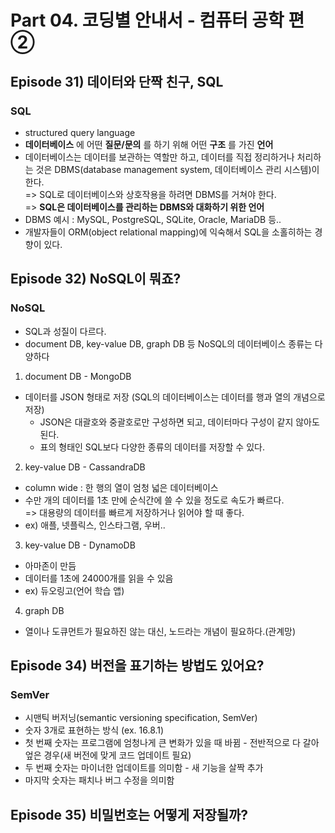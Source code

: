 # Part 04. 코딩별 안내서 - 컴퓨터 공학 편 ②

## Episode 31) 데이터와 단짝 친구, SQL
### SQL
- structured query language 
- **데이터베이스** 에 어떤 **질문/문의** 를 하기 위해 어떤 **구조** 를 가진 **언어**
- 데이터베이스는 데이터를 보관하는 역할만 하고, 데이터를 직접 정리하거나 처리하는 것은 DBMS(database management system, 데이터베이스 관리 시스템)이 한다.  
=> SQL로 데이터베이스와 상호작용을 하려면 DBMS를 거쳐야 한다.  
=> **SQL은 데이터베이스를 관리하는 DBMS와 대화하기 위한 언어**
- DBMS 예시 : MySQL, PostgreSQL, SQLite, Oracle, MariaDB 등..
- 개발자들이 ORM(object relational mapping)에 익숙해서 SQL을 소홀히하는 경향이 있다.

## Episode 32) NoSQL이 뭐죠?
### NoSQL
- SQL과 성질이 다르다.
- document DB, key-value DB, graph DB 등 NoSQL의 데이터베이스 종류는 다양하다

1. document DB - MongoDB
- 데이터를 JSON 형태로 저장 (SQL의 데이터베이스는 데이터를 행과 열의 개념으로 저장)
    - JSON은 대괄호와 중괄호로만 구성하면 되고, 데이터마다 구성이 같지 않아도 된다.
    - 표의 형태인 SQL보다 다양한 종류의 데이터를 저장할 수 있다.

2. key-value DB - CassandraDB
- column wide : 한 행의 열이 엄청 넓은 데이터베이스
- 수만 개의 데이터를 1초 만에 순식간에 쓸 수 있을 정도로 속도가 빠르다.  
=> 대용량의 데이터를 빠르게 저장하거나 읽어야 할 때 좋다.
- ex) 애플, 넷플릭스, 인스타그램, 우버..

3. key-value DB - DynamoDB
- 아마존이 만듬
- 데이터를 1초에 24000개를 읽을 수 있음
- ex) 듀오링고(언어 학습 앱)

4. graph DB
- 열이나 도큐먼트가 필요하진 않는 대신, 노드라는 개념이 필요하다.(관계망)

## Episode 34) 버전을 표기하는 방법도 있어요?
### SemVer
- 시맨틱 버저닝(semantic versioning specification, SemVer)
- 숫자 3개로 표현하는 방식 (ex. 16.8.1)
- 첫 번째 숫자는 프로그램에 엄청나게 큰 변화가 있을 때 바뀜 - 전반적으로 다 갈아 엎은 경우(새 버전에 맞게 코드 업데이트 필요)
- 두 번째 숫자는 마이너한 업데이트를 의미함 - 새 기능을 살짝 추가
- 마지막 숫자는 패치나 버그 수정을 의미함

## Episode 35) 비밀번호는 어떻게 저장될까?
